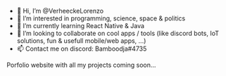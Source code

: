 - 👋 Hi, I’m @VerheeckeLorenzo
- 👀 I’m interested in programming, science, space & politics
- 🌱 I’m currently learning React Native & Java
- 💞️ I’m looking to collaborate on cool apps / tools (like discord bots, IoT solutions, fun & usefull mobile/web apps, ...)
- 📫 Contact me on discord: Bamboodja#4735

Porfolio website with all my projects coming soon...
